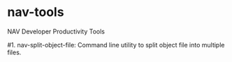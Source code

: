 # nav-tools
NAV Developer Productivity Tools

#1. nav-split-object-file: Command line utility to split object file into multiple files.
